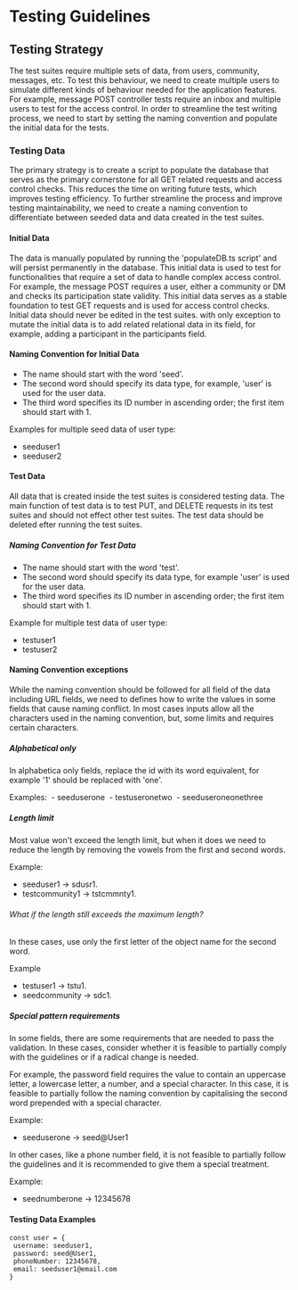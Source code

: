 # Testing Guidelines

## Testing Strategy

The test suites require multiple sets of data, from users, community, messages, etc. To test this behaviour, we need to create multiple users to simulate different kinds of behaviour needed for the application features. For example, message POST controller tests require an inbox and multiple users to test for the access control. In order to streamline the test writing process, we need to start by setting the naming convention and populate the initial data for the tests.

### Testing Data

The primary strategy is to create a script to populate the database that serves as the primary cornerstone for all GET related requests and access control checks. This reduces the time on writing future tests, which improves testing efficiency. To further streamline the process and improve testing maintainability, we need to create a naming convention to differentiate between seeded data and data created in the test suites.

#### Initial Data

The data is manually populated by running the 'populateDB.ts script' and will persist permanently in the database. This initial data is used to test for functionalities that require a set of data to handle complex access control. For example, the message POST requires a user, either a community or DM and checks its participation state validity. This initial data serves as a stable foundation to test GET requests and is used for access control checks. Initial data should never be edited in the test suites. with only exception to mutate the initial data is to add related relational data in its field, for example, adding a participant in the participants field.

#### Naming Convention for Initial Data

- The name should start with the word 'seed'.
- The second word should specify its data type, for example, 'user' is used for the user data.
- The third word specifies its ID number in ascending order; the first item should start with 1.

Examples for multiple seed data of user type:

- seeduser1
- seeduser2

#### Test Data

All data that is created inside the test suites is considered testing data. The main function of test data is to test PUT, and DELETE requests in its test suites and should not effect other test suites. The test data should be deleted efter running the test suites.

##### Naming Convention for Test Data

- The name should start with the word 'test'.
- The second word should specify its data type, for example 'user' is used for the user data.
- The third word specifies its ID number in ascending order; the first item should start with 1.

Example for multiple test data of user type:

- testuser1
- testuser2

#### Naming Convention exceptions

While the naming convention should be followed for all field of the data including URL fields, we need to defines how to write the values in some fields that cause naming conflict. In most cases inputs allow all the characters used in the naming convention, but, some limits and requires certain characters.

##### Alphabetical only

In alphabetica only fields, replace the id with its word equivalent, for example '1' should be replaced with 'one'.

Examples:
 - seeduserone
 - testuseronetwo
 - seeduseroneonethree

##### Length limit

Most value won't exceed the length limit, but when it does we need to reduce the length by removing the vowels from the first and second words.

Example:

- seeduser1 -> sdusr1.
- testcommunity1 -> tstcmmnty1.

###### What if the length still exceeds the maximum length?

In these cases, use only the first letter of the object name for the second word.

Example

- testuser1 -> tstu1.
- seedcommunity -> sdc1.

##### Special pattern requirements

In some fields, there are some requirements that are needed to pass the validation. In these cases, consider whether it is feasible to partially comply with the guidelines or if a radical change is needed.

For example, the password field requires the value to contain an uppercase letter, a lowercase letter, a number, and a special character. In this case, it is feasible to partially follow the naming convention by capitalising the second word prepended with a special character.

Example:

- seeduserone -> seed@User1

In other cases, like a phone number field, it is not feasible to partially follow the guidelines and it is recommended to give them a special treatment.

Example:

- seednumberone -> 12345678

#### Testing Data Examples

```
const user = {
 username: seeduser1,
 password: seed@User1,
 phoneNumber: 12345678,
 email: seeduser1@email.com
}
```
